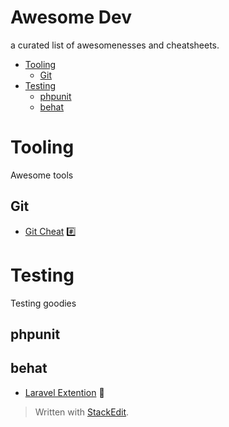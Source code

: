 
# Awesome Dev

a curated list of awesomenesses and cheatsheets.

* [Tooling](#tooling)
	* [Git](#git)
* [Testing](#testing)
	* [phpunit](#phpunit)
	* [behat](#behat)


# Tooling
Awesome tools

## Git
* [Git Cheat](docs/tooling/gitCheat.md) :hash:

# Testing
Testing goodies  

## phpunit

## behat
* [Laravel Extention](https://github.com/laracasts/Behat-Laravel-Extension) :link:




> Written with [StackEdit](https://stackedit.io/).
<!--stackedit_data:
eyJoaXN0b3J5IjpbMTE5Nzg4MzcwOSwtODk3ODg3ODA2LC03MT
MyNTg0NThdfQ==
-->